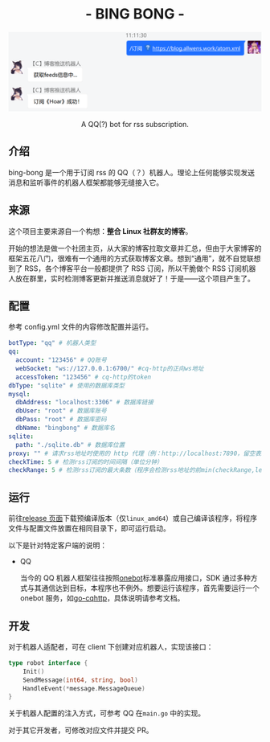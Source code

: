 <h1 align="center">- BING BONG -</h1>
<p align="center">
<img src="./img/screenshot.png"/>
</p>
<p align="center">A QQ(?) bot for rss subscription.</p>

## 介绍

bing-bong 是一个用于订阅 rss 的 QQ（？）机器人。理论上任何能够实现发送消息和监听事件的机器人框架都能够无缝接入它。

## 来源

这个项目主要来源自一个构想：**整合 Linux 社群友的博客**。

开始的想法是做一个社团主页，从大家的博客拉取文章并汇总，但由于大家博客的框架五花八门，很难有一个通用的方式获取博客文章。想到“通用”，就不自觉联想到了 RSS，各个博客平台一般都提供了 RSS 订阅，所以干脆做个 RSS 订阅机器人放在群里，实时检测博客更新并推送消息就好了！于是——这个项目产生了。

## 配置

参考 config.yml 文件的内容修改配置并运行。

```yml
botType: "qq" # 机器人类型
qq:
  account: "123456" # QQ账号
  webSocket: "ws://127.0.0.1:6700/" #cq-http的正向ws地址
  accessToken: "123456" # cq-http的token
dbType: "sqlite" # 使用的数据库类型
mysql:
  dbAddress: "localhost:3306" # 数据库链接
  dbUser: "root" # 数据库账号
  dbPass: "root" # 数据库密码
  dbName: "bingbong" # 数据库名
sqlite:
  path: "./sqlite.db" # 数据库位置
proxy: "" # 请求rss地址时使用的 http 代理（例：http://localhost:7890，留空表示无代理）
checkTime: 5 # 检测rss订阅的时间间隔（单位分钟）
checkRange: 5 # 检测rss订阅的最大条数（程序会检测rss地址的前min(checkRange,len(feeds))条消息）
```

## 运行

前往[release 页面](https://github.com/amtoaer/bing-bong/releases)下载预编译版本（仅`linux_amd64`）或自己编译该程序，将程序文件与配置文件放置在相同目录下，即可运行启动。

以下是针对特定客户端的说明：

- QQ

  当今的 QQ 机器人框架往往按照[onebot](https://github.com/botuniverse/onebot)标准暴露应用接口，SDK 通过多种方式与其通信达到目标，本程序也不例外。想要运行该程序，首先需要运行一个 onebot 服务，如[go-cqhttp](https://github.com/Mrs4s/go-cqhttp)，具体说明请参考文档。

## 开发

对于机器人适配者，可在 client 下创建对应机器人，实现该接口：

```go
type robot interface {
	Init()
	SendMessage(int64, string, bool)
	HandleEvent(*message.MessageQueue)
}
```

关于机器人配置的注入方式，可参考 QQ 在`main.go` 中的实现。

对于其它开发者，可修改对应文件并提交 PR。
